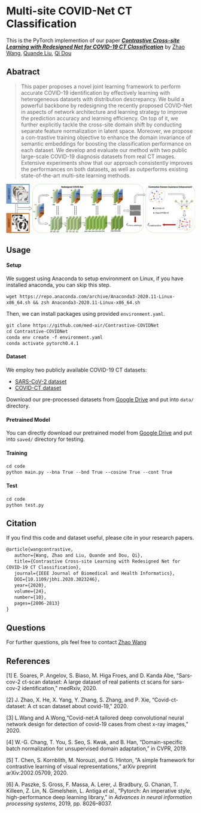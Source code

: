 # Multi-site COVID-Net CT Classification
This is the PyTorch implemention of our paper [***Contrastive Cross-site Learning with Redesigned Net for COVID-19 CT Classification***](https://arxiv.org/abs/2009.07652) by [Zhao Wang](http://kyfafyd.wang/), [Quande Liu](https://liuquande.github.io/), [Qi Dou](http://www.cse.cuhk.edu.hk/~qdou/)

## Abatract

> This paper proposes a novel joint learning framework to perform accurate COVID-19 identification by effectively learning with heterogeneous datasets with distribution descrepancy. We build a powerful backbone by redesigning the recently proposed COVID-Net in aspects of network architecture and learning strategy to improve the prediction accuracy and learning efficiency. On top of it, we further explicitly tackle the cross-site domain shift by conducting separate feature normalization in latent space. Moreover, we propose a con-trastive training objective to enhance the domain invariance of semantic embeddings for boosting the classification performance on each dataset. We develop and evaluate our method with two public large-scale COVID-19 diagnosis datasets from real CT images. Extensive experiments show that our approach consistently improves the performances on both datasets, as well as outperforms existing state-of-the-art multi-site learning methods.

![avatar](assets/framework.png)

## Usage

#### Setup

We suggest using Anaconda to setup environment on Linux, if you have installed anaconda, you can skip this step.
```shell
wget https://repo.anaconda.com/archive/Anaconda3-2020.11-Linux-x86_64.sh && zsh Anaconda3-2020.11-Linux-x86_64.sh
```
Then, we can install packages using provided `environment.yaml`.
```shell
git clone https://github.com/med-air/Contrastive-COVIDNet
cd Contrastive-COVIDNet
conda env create -f environment.yaml
conda activate pytorch0.4.1
```

#### Dataset

We employ two publicly available COVID-19 CT datasets:

- [SARS-CoV-2 dataset](https://www.medrxiv.org/content/10.1101/2020.04.24.20078584v3)
- [COVID-CT dataset](http://arxiv.org/abs/2003.13865)

Download our pre-processed datasets from [Google Drive](https://drive.google.com/file/d/1JBp9RH9-yBEdtkNYDi6wWL79o62JD5Td/view?usp=sharing) and put into `data/` directory.

#### Pretrained Model

You can directly download our pretrained model from [Google Drive](https://drive.google.com/file/d/1ZwtxF4c_pvyv_uyE4Zx4_bNNHQx7Y_Ao/view?usp=sharing) and put into `saved/` directory for testing.

#### Training

```shell
cd code
python main.py --bna True --bnd True --cosine True --cont True
```

#### Test

```shell
cd code
python test.py
```

## Citation
If you find this code and dataset useful, please cite in your research papers.
```
@article{wangcontrastive,
   author={Wang, Zhao and Liu, Quande and Dou, Qi},
   title={Contrastive Cross-site Learning with Redesigned Net for COVID-19 CT Classification},
   journal={IEEE Journal of Biomedical and Health Informatics},
   DOI={10.1109/jbhi.2020.3023246},
   year={2020},
   volume={24},
   number={10},
   pages={2806-2813}
}
```


## Questions

For further questions, pls feel free to contact [Zhao Wang](mailto:kyfafyd@zju.edu.cn)

## References

[1] E. Soares, P. Angelov, S. Biaso, M. Higa Froes, and D. Kanda Abe, “Sars-cov-2 ct-scan dataset: A large dataset of real patients ct scans for sars-cov-2 identification,” medRxiv, 2020.

[2] J. Zhao, X. He, X. Yang, Y. Zhang, S. Zhang, and P. Xie, “Covid-ct-dataset: A ct scan dataset about covid-19,” 2020.

[3] L.Wang and A.Wong,“Covid-net:A tailored deep convolutional neural network design for detection of covid-19 cases from chest x-ray images,” 2020.

[4] W.-G. Chang, T. You, S. Seo, S. Kwak, and B. Han, “Domain-specific batch normalization for unsupervised domain adaptation,” in CVPR, 2019.

[5] T. Chen, S. Kornblith, M. Norouzi, and G. Hinton, “A simple framework for contrastive learning of visual representations,” arXiv preprint arXiv:2002.05709, 2020.

[6] A. Paszke, S. Gross, F. Massa, A. Lerer, J. Bradbury, G. Chanan, T. Killeen, Z. Lin, N. Gimelshein, L. Antiga *et al.*, “Pytorch: An imperative style, high-performance deep learning library,” in *Advances in neural information processing systems*, 2019, pp. 8026–8037.
